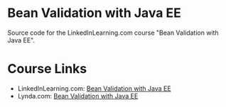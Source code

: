 # Bean Validation with Java EE
Source code for the LinkedInLearning.com course "Bean Validation with Java EE".

# Course Links
* LinkedInLearning.com: [Bean Validation with Java EE](https://www.linkedin.com/learning/instructors/alex-theedom?u=2125562)
* Lynda.com: [Bean Validation with Java EE](https://www.lynda.com/Alex-Theedom/7606196-1.html)
